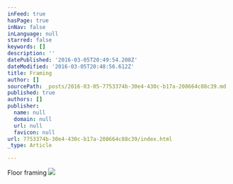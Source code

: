 ```yaml
---
inFeed: true
hasPage: true
inNav: false
inLanguage: null
starred: false
keywords: []
description: ''
datePublished: '2016-03-05T20:49:54.208Z'
dateModified: '2016-03-05T20:48:56.612Z'
title: Framing
author: []
sourcePath: _posts/2016-03-05-7753374b-30e4-430c-b17a-208664c88c39.md
published: true
authors: []
publisher:
  name: null
  domain: null
  url: null
  favicon: null
url: 7753374b-30e4-430c-b17a-208664c88c39/index.html
_type: Article

---
```

Floor framing
![](https://s3-us-west-2.amazonaws.com/the-grid-img/p/7351e8aa2d8ff5b7bf55b5b554afca9684f3bc2d.jpg)